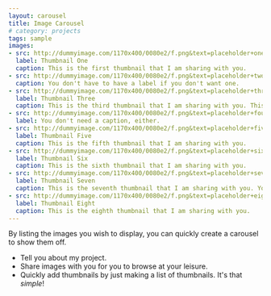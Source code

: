 ```yaml
---
layout: carousel
title: Image Carousel
# category: projects
tags: sample
images: 
- src: http://dummyimage.com/1170x400/0080e2/f.png&text=placeholder+one
  label: Thumbnail One
  caption: This is the first thumbnail that I am sharing with you.
- src: http://dummyimage.com/1170x400/0080e2/f.png&text=placeholder+two
  caption: You don't have to have a label if you don't want one.
- src: http://dummyimage.com/1170x400/0080e2/f.png&text=placeholder+three
  label: Thumbnail Three
  caption: This is the third thumbnail that I am sharing with you. This one is special, because it has way more text than the other ones around it. I think that's pretty neat, but I'm sure there are some people who would beg to differ.
- src: http://dummyimage.com/1170x400/0080e2/f.png&text=placeholder+four
  label: You don't need a caption, either.  
- src: http://dummyimage.com/1170x400/0080e2/f.png&text=placeholder+five
  label: Thumbnail Five
  caption: This is the fifth thumbnail that I am sharing with you.
- src: http://dummyimage.com/1170x400/0080e2/f.png&text=placeholder+six
  label: Thumbnail Six
  caption: This is the sixth thumbnail that I am sharing with you.
- src: http://dummyimage.com/1170x400/0080e2/f.png&text=placeholder+seven
  label: Thumbnail Seven
  caption: This is the seventh thumbnail that I am sharing with you. You see the pattern yet?
- src: http://dummyimage.com/1170x400/0080e2/f.png&text=placeholder+eight
  label: Thumbnail Eight
  caption: This is the eighth thumbnail that I am sharing with you.
---
```


By listing the images you wish to display, you can quickly create a carousel to show them off.

* Tell you about my project.
* Share images with you for you to browse at your leisure.
* Quickly add thumbnails by just making a list of thumbnails. It's that _simple_!
